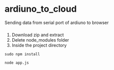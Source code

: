 # ardiuno_to_cloud
Sending data from serial port of ardiuno to browser

###
1. Download zip and extract
2. Delete node_modules folder
3. Inside the project directory
```
sudo npm install
```


```
node app.js
```
